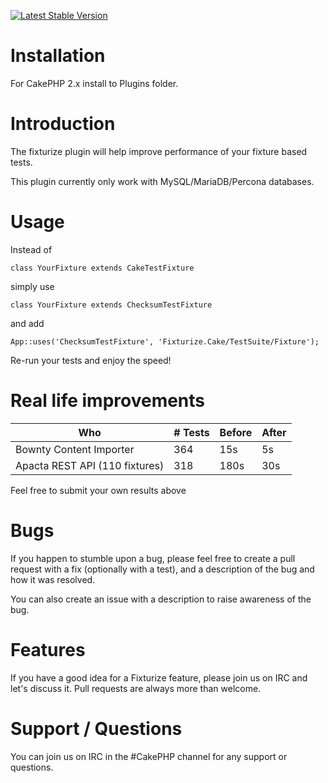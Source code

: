 [![Latest Stable Version](https://img.shields.io/packagist/v/FriendsOfCake/fixturize.svg?style=flat-square)](https://packagist.org/packages/FriendsOfCake/fixturize)

# Installation

For CakePHP 2.x install to Plugins folder.

# Introduction

The fixturize plugin will help improve performance of your fixture based tests.

This plugin currently only work with MySQL/MariaDB/Percona databases.

# Usage

Instead of

``class YourFixture extends CakeTestFixture``

simply use

``class YourFixture extends ChecksumTestFixture``

and add

``App::uses('ChecksumTestFixture', 'Fixturize.Cake/TestSuite/Fixture');``

Re-run your tests and enjoy the speed!

# Real life improvements

<table>
    <thead>
        <th>Who</th>
        <th># Tests</th>
        <th>Before</th>
        <th>After</th>
    </thead>
    <tbody>
        <tr>
            <td>Bownty Content Importer</td>
            <td>364</td>
            <td>15s</td>
            <td>5s</td>
        </tr>
        <tr>
            <td>Apacta REST API (110 fixtures)</td>
            <td>318</td>
            <td>180s</td>
            <td>30s</td>
        </tr>
    </tbody>
</table>

Feel free to submit your own results above

# Bugs

If you happen to stumble upon a bug, please feel free to create a pull request with a fix
(optionally with a test), and a description of the bug and how it was resolved.

You can also create an issue with a description to raise awareness of the bug.

# Features

If you have a good idea for a Fixturize feature, please join us on IRC and let's discuss it. Pull
requests are always more than welcome.

# Support / Questions

You can join us on IRC in the #CakePHP channel for any support or questions.
